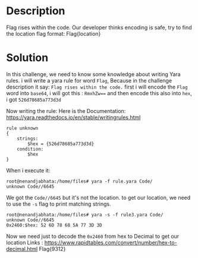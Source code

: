 # Description
Flag rises within the code. Our developer thinks encoding is safe, try to find the location
flag format: Flag{location}

# Solution
In this challenge, we need to know some knowledge about writing Yara rules.
i will write a yara rule for word `Flag`, Because in the challenge description it say: `Flag rises within the code.`
first i will encode the `Flag` word into `base64`, 
i will got this : `RmxhZw==` and then encode this also into `hex`, i got `526d78685a773d3d`

Now writing the rule:
Here is the Documentation: https://yara.readthedocs.io/en/stable/writingrules.html
```
rule unknown
{
	strings:
		$hex = {526d78685a773d3d}
	condition:
		$hex
}

```
When i execute it:
```terminal
root@nenandjabhata:/home/files# yara -f rule.yara Code/
unknown Code//6645
```
We got the `Code//6645` but it's not the location.
to get our location, we need to use the `-s` flag to print matching strings.

```terminal
root@nenandjabhata:/home/files# yara -s -f rule3.yara Code/
unknown Code//6645
0x2460:$hex: 52 6D 78 68 5A 77 3D 3D
```
Now we need just to decode the `0x2460` from hex to Decimal to get our location
Links : https://www.rapidtables.com/convert/number/hex-to-decimal.html
Flag{9312}